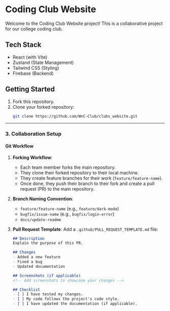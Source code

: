 # Coding Club Website

Welcome to the Coding Club Website project! This is a collaborative project for our college coding club.

## Tech Stack
- React (with Vite)
- Zustand (State Management)
- Tailwind CSS (Styling)
- Firebase (Backend)

## Getting Started
1. Fork this repository.
2. Clone your forked repository:
   ```bash
   git clone https://github.com/WnC-Club/clubs_website.git


---

### **3. Collaboration Setup**
#### **Git Workflow**
1. **Forking Workflow**:
   - Each team member forks the main repository.
   - They clone their forked repository to their local machine.
   - They create feature branches for their work (`feature/feature-name`).
   - Once done, they push their branch to their fork and create a pull request (PR) to the main repository.

2. **Branch Naming Convention**:
   - `feature/feature-name` (e.g., `feature/dark-mode`)
   - `bugfix/issue-name` (e.g., `bugfix/login-error`)
   - `docs/update-readme`

3. **Pull Request Template**:
   Add a `.github/PULL_REQUEST_TEMPLATE.md` file:
   ```markdown
   ## Description
   Explain the purpose of this PR.

   ## Changes
   - Added a new feature
   - Fixed a bug
   - Updated documentation

   ## Screenshots (if applicable)
   <!-- Add screenshots to showcase your changes -->

   ## Checklist
   - [ ] I have tested my changes.
   - [ ] My code follows the project's code style.
   - [ ] I have updated the documentation (if applicable).